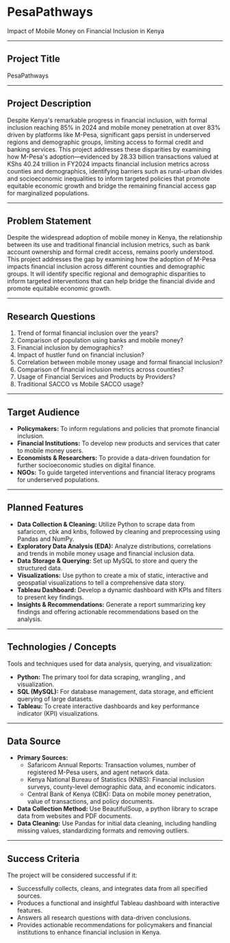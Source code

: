 # PesaPathways
Impact of Mobile Money on Financial Inclusion in Kenya

***

## Project Title
PesaPathways

***

## Project Description
Despite Kenya's remarkable progress in financial inclusion, with formal inclusion reaching 85% in 2024 and mobile money penetration at over 83% driven by platforms like M-Pesa, significant gaps persist in underserved regions and demographic groups, limiting access to formal credit and banking services. This project addresses these disparities by examining how M-Pesa's adoption—evidenced by 28.33 billion transactions valued at KShs 40.24 trillion in FY2024 impacts financial inclusion metrics across counties and demographics, identifying barriers such as rural-urban divides and socioeconomic inequalities to inform targeted policies that promote equitable economic growth and bridge the remaining financial access gap for marginalized populations.

***

## Problem Statement
Despite the widespread adoption of mobile money in Kenya, the relationship between its use and traditional financial inclusion metrics, such as bank account ownership and formal credit access, remains poorly understood. This project addresses the gap by examining how the adoption of M-Pesa impacts financial inclusion across different counties and demographic groups. It will identify specific regional and demographic disparities to inform targeted interventions that can help bridge the financial divide and promote equitable economic growth.

***

## Research Questions
1. Trend of formal financial inclusion over the years?
2. Comparison of population using banks and mobile money?
3. Financial inclusion by demographics?
4. Impact of hustler fund on financial inclusion?
5. Correlation between mobile money usage and formal financial inclusion?
6. Comparison of financial inclusion metrics across counties?
7. Usage of Financial Services and Products by Providers?
8. Traditional SACCO vs Mobile SACCO usage?


***

## Target Audience
* **Policymakers:** To inform regulations and policies that promote financial inclusion.
* **Financial Institutions:** To develop new products and services that cater to mobile money users.
* **Economists & Researchers:** To provide a data-driven foundation for further socioeconomic studies on digital finance.
* **NGOs:** To guide targeted interventions and financial literacy programs for underserved populations.

***

## Planned Features
* **Data Collection & Cleaning:** Utilize Python to scrape data from safaricom, cbk and knbs, followed by cleaning and preprocessing using Pandas and NumPy.
* **Exploratory Data Analysis (EDA):** Analyze distributions, correlations and trends in mobile money usage and financial inclusion data.
* **Data Storage & Querying:** Set up MySQL to store and query the structured data.
* **Visualizations:** Use python to create a mix of static, interactive and geospatial visualizations to tell a comprehensive data story.
* **Tableau Dashboard:** Develop a dynamic dashboard with KPIs and filters to present key findings.
* **Insights & Recommendations:** Generate a report summarizing key findings and offering actionable recommendations based on the analysis.

***

## Technologies / Concepts
Tools and techniques used for data analysis, querying, and visualization:
* **Python:** The primary tool for data scraping, wrangling , and visualization.
* **SQL (MySQL):** For database management, data storage, and efficient querying of large datasets.
* **Tableau:** To create interactive dashboards and key performance indicator (KPI) visualizations.

***

## Data Source
* **Primary Sources:**
    * Safaricom Annual Reports: Transaction volumes, number of registered M-Pesa users, and agent network data.
    * Kenya National Bureau of Statistics (KNBS): Financial inclusion surveys, county-level demographic data, and economic indicators.
    * Central Bank of Kenya (CBK): Data on mobile money penetration, value of transactions, and policy documents.
* **Data Collection Method:** Use BeautifulSoup, a python library to scrape data from websites and PDF documents.
* **Data Cleaning:** Use Pandas for initial data cleaning, including handling missing values, standardizing formats and removing outliers.

***

## Success Criteria
The project will be considered successful if it:
* Successfully collects, cleans, and integrates data from all specified sources.
* Produces a functional and insightful Tableau dashboard with interactive features.
* Answers all research questions with data-driven conclusions.
* Provides actionable recommendations for policymakers and financial institutions to enhance financial inclusion in Kenya.

